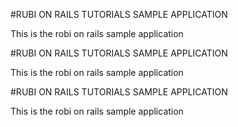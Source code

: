 #RUBI ON RAILS TUTORIALS SAMPLE APPLICATION

This is the robi on rails sample application

#RUBI ON RAILS TUTORIALS SAMPLE APPLICATION

This is the robi on rails sample application

#RUBI ON RAILS TUTORIALS SAMPLE APPLICATION

This is the robi on rails sample application